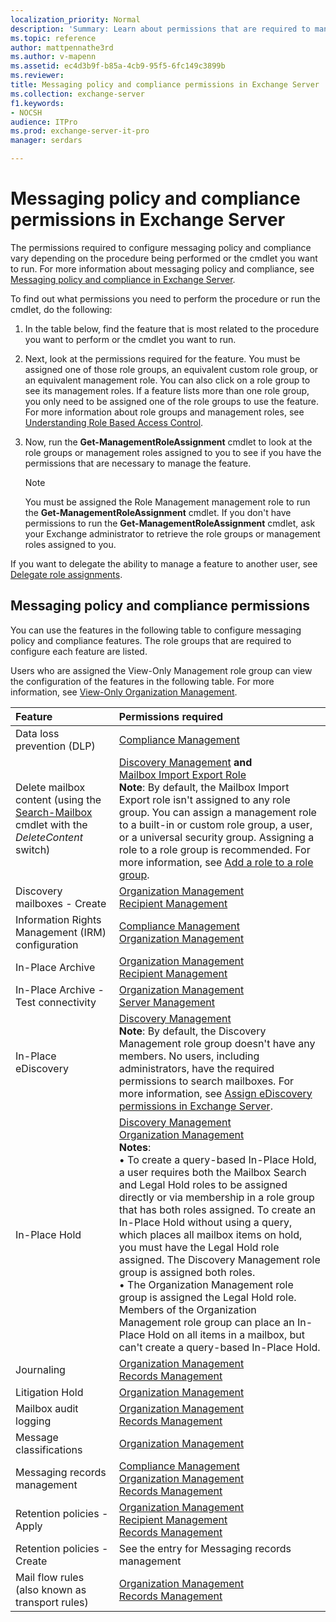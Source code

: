 ```yaml
---
localization_priority: Normal
description: 'Summary: Learn about permissions that are required to manage policy and compliance features in Exchange Server 2016 and Exchange Server 2019.'
ms.topic: reference
author: mattpennathe3rd
ms.author: v-mapenn
ms.assetid: ec4d3b9f-b85a-4cb9-95f5-6fc149c3899b
ms.reviewer:
title: Messaging policy and compliance permissions in Exchange Server
ms.collection: exchange-server
f1.keywords:
- NOCSH
audience: ITPro
ms.prod: exchange-server-it-pro
manager: serdars

---
```


# Messaging policy and compliance permissions in Exchange Server

The permissions required to configure messaging policy and compliance vary depending on the procedure being performed or the cmdlet you want to run. For more information about messaging policy and compliance, see [Messaging policy and compliance in Exchange Server](../../policy-and-compliance/policy-and-compliance.md).

To find out what permissions you need to perform the procedure or run the cmdlet, do the following:

1. In the table below, find the feature that is most related to the procedure you want to perform or the cmdlet you want to run.

2. Next, look at the permissions required for the feature. You must be assigned one of those role groups, an equivalent custom role group, or an equivalent management role. You can also click on a role group to see its management roles. If a feature lists more than one role group, you only need to be assigned one of the role groups to use the feature. For more information about role groups and management roles, see [Understanding Role Based Access Control](https://technet.microsoft.com/library/dd298183.aspx).

3. Now, run the **Get-ManagementRoleAssignment** cmdlet to look at the role groups or management roles assigned to you to see if you have the permissions that are necessary to manage the feature.

    > [!NOTE]
    > You must be assigned the Role Management management role to run the **Get-ManagementRoleAssignment** cmdlet. If you don't have permissions to run the **Get-ManagementRoleAssignment** cmdlet, ask your Exchange administrator to retrieve the role groups or management roles assigned to you.

If you want to delegate the ability to manage a feature to another user, see [Delegate role assignments](https://docs.microsoft.com/exchange/delegate-role-assignments-exchange-2013-help).

## Messaging policy and compliance permissions

You can use the features in the following table to configure messaging policy and compliance features. The role groups that are required to configure each feature are listed.

Users who are assigned the View-Only Management role group can view the configuration of the features in the following table. For more information, see [View-Only Organization Management](https://docs.microsoft.com/exchange/view-only-organization-management-exchange-2013-help).

|**Feature**|**Permissions required**|
|:-----|:-----|
|Data loss prevention (DLP)|[Compliance Management](https://docs.microsoft.com/exchange/compliance-management-exchange-2013-help)|
|Delete mailbox content (using the [Search-Mailbox](https://docs.microsoft.com/powershell/module/exchange/mailboxes/search-mailbox) cmdlet with the _DeleteContent_ switch)|[Discovery Management](https://docs.microsoft.com/exchange/discovery-management-exchange-2013-help) **and** <br/> [Mailbox Import Export Role](https://docs.microsoft.com/exchange/mailbox-import-export-role-exchange-2013-help) <br/> **Note**: By default, the Mailbox Import Export role isn't assigned to any role group. You can assign a management role to a built-in or custom role group, a user, or a universal security group. Assigning a role to a role group is recommended. For more information, see [Add a role to a role group](../role-groups.md#add-a-role-to-a-role-group).|
|Discovery mailboxes - Create|[Organization Management](https://docs.microsoft.com/exchange/organization-management-exchange-2013-help) <br/> [Recipient Management](https://technet.microsoft.com/library/669d602e-68e3-41f9-a455-b942d212d130.aspx)|
|Information Rights Management (IRM) configuration|[Compliance Management](https://docs.microsoft.com/exchange/compliance-management-exchange-2013-help) <br/> [Organization Management](https://docs.microsoft.com/exchange/organization-management-exchange-2013-help)|
|In-Place Archive|[Organization Management](https://docs.microsoft.com/exchange/organization-management-exchange-2013-help) <br/> [Recipient Management](https://technet.microsoft.com/library/669d602e-68e3-41f9-a455-b942d212d130.aspx)|
|In-Place Archive - Test connectivity|[Organization Management](https://docs.microsoft.com/exchange/organization-management-exchange-2013-help) <br/> [Server Management](https://technet.microsoft.com/library/30cbc4de-adb3-42e8-922f-7661095bdb8c.aspx)|
|In-Place eDiscovery|[Discovery Management](https://docs.microsoft.com/exchange/discovery-management-exchange-2013-help) <br/> **Note**: By default, the Discovery Management role group doesn't have any members. No users, including administrators, have the required permissions to search mailboxes. For more information, see [Assign eDiscovery permissions in Exchange Server](../../policy-and-compliance/ediscovery/assign-permissions.md).|
|In-Place Hold|[Discovery Management](https://docs.microsoft.com/exchange/discovery-management-exchange-2013-help) <br/> [Organization Management](https://docs.microsoft.com/exchange/organization-management-exchange-2013-help) <br/> **Notes**:  <br/> • To create a query-based In-Place Hold, a user requires both the Mailbox Search and Legal Hold roles to be assigned directly or via membership in a role group that has both roles assigned. To create an In-Place Hold without using a query, which places all mailbox items on hold, you must have the Legal Hold role assigned. The Discovery Management role group is assigned both roles.  <br/> • The Organization Management role group is assigned the Legal Hold role. Members of the Organization Management role group can place an In-Place Hold on all items in a mailbox, but can't create a query-based In-Place Hold.|
|Journaling|[Organization Management](https://docs.microsoft.com/exchange/organization-management-exchange-2013-help) <br/> [Records Management](https://docs.microsoft.com/exchange/records-management-exchange-2013-help)|
|Litigation Hold|[Organization Management](https://docs.microsoft.com/exchange/organization-management-exchange-2013-help)|
|Mailbox audit logging|[Organization Management](https://docs.microsoft.com/exchange/organization-management-exchange-2013-help) <br/> [Records Management](https://docs.microsoft.com/exchange/records-management-exchange-2013-help)|
|Message classifications|[Organization Management](https://docs.microsoft.com/exchange/organization-management-exchange-2013-help)|
|Messaging records management|[Compliance Management](https://docs.microsoft.com/exchange/compliance-management-exchange-2013-help) <br/> [Organization Management](https://docs.microsoft.com/exchange/organization-management-exchange-2013-help) <br/> [Records Management](https://docs.microsoft.com/exchange/records-management-exchange-2013-help)|
|Retention policies - Apply|[Organization Management](https://docs.microsoft.com/exchange/organization-management-exchange-2013-help) <br/> [Recipient Management](https://technet.microsoft.com/library/669d602e-68e3-41f9-a455-b942d212d130.aspx) <br/> [Records Management](https://docs.microsoft.com/exchange/records-management-exchange-2013-help)|
|Retention policies - Create|See the entry for Messaging records management|
|Mail flow rules (also known as transport rules)|[Organization Management](https://docs.microsoft.com/exchange/organization-management-exchange-2013-help) <br/> [Records Management](https://docs.microsoft.com/exchange/records-management-exchange-2013-help)|
